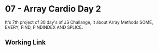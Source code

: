 # 07 - Array Cardio Day 2

It's 7th project of 30 day's of JS Challange, it about Array Methods SOME, EVERY, FIND, FINDINDEX AND SPLICE.

## Working Link